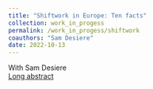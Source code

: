 ```yaml
---
title: "Shiftwork in Europe: Ten facts"
collection: work_in_progess
permalink: /work_in_progess/shiftwork
coauthors: "Sam Desiere"
date: 2022-10-13
---
```

With Sam Desiere <br />
[Long abstract](https://www.gesis.org/fileadmin/upload/dienstleistung/daten/amtl_mikrodaten/europ_microdata/Abstracts_2023/002-01-16_Bermudez__Desiere.pdf)
